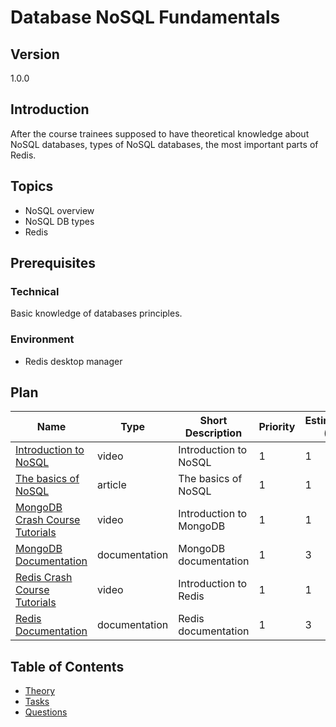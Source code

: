 # Database NoSQL Fundamentals

## Version

1.0.0

## Introduction

After the course trainees supposed to have theoretical knowledge about
NoSQL databases, types of NoSQL databases, the most important parts of Redis.

## Topics

* NoSQL overview
* NoSQL DB types
* Redis

## Prerequisites

### Technical

Basic knowledge of databases principles.

### Environment

* Redis desktop manager

## Plan

| Name                                                                                                   | Type          | Short Description       | Priority | Estimation (h) |
| ------------------------------------------------------------------------------------------------------ | ------------- | ----------------------- | -------- | -------------- |
| [Introduction to NoSQL](https://www.youtube.com/watch?v=qI_g07C_Q5I)                                   | video         | Introduction to NoSQL   | 1        | 1              |
| [The basics of NoSQL](https://www.freecodecamp.org/news/nosql-databases-5f6639ed9574/)                 | article       | The basics of NoSQL     | 1        | 1              |
| [MongoDB Crash Course Tutorials](https://www.youtube.com/watch?v=2QQGWYe7IDU&ab_channel=TraversyMedia) | video         | Introduction to MongoDB | 1        | 1              |
| [MongoDB Documentation](https://www.mongodb.com/docs/)                                                 | documentation | MongoDB documentation   | 1        | 3              |
| [Redis Crash Course Tutorials](https://www.youtube.com/watch?v=Hbt56gFj998)                            | video         | Introduction to Redis   | 1        | 1              |
| [Redis Documentation](https://redis.io/documentation)                                                  | documentation | Redis documentation     | 1        | 3              |

## Table of Contents

* [Theory](./theory/readme.md)
* [Tasks](./tasks/readme.md)
* [Questions](./questions/readme.md)
